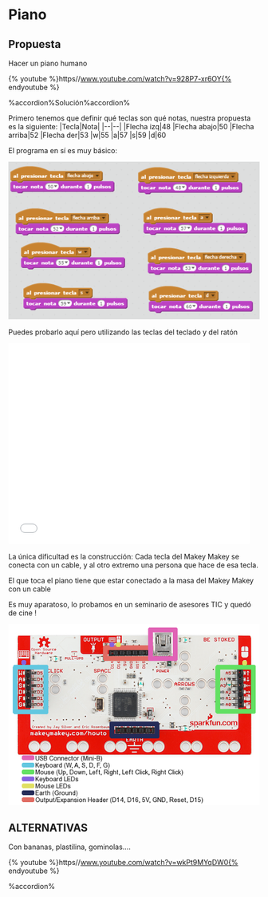 
# Piano

## Propuesta

Hacer un piano humano

{% youtube %}https//www.youtube.com/watch?v=928P7-xr6OY{% endyoutube %}


%accordion%Solución%accordion%

Primero tenemos que definir qué teclas son qué notas, nuestra propuesta es la siguiente:
|Tecla|Nota|
|--|--|
|Flecha izq|48
|Flecha abajo|50
|Flecha arriba|52
|Flecha der|53
|w|55
|a|57
|s|59
|d|60

El programa en sí es muy básico:

![](img/2016-10-01_08_15_11-PIANO_en_Scratch.png)

Puedes probarlo aquí pero utilizando las teclas del teclado y del ratón

<iframe width="485" height="402" allowtransparency="true" src="//scratch.mit.edu/projects/embed/123624393/?autostart=false" frameborder="0" allowfullscreen=""></iframe>



La única dificultad es la construcción: Cada tecla del Makey Makey se conecta con un cable, y al otro extremo una persona que hace de esa tecla.

El que toca el piano tiene que estar conectado a la masa del Makey Makey con un cable

Es muy aparatoso, lo probamos en un seminario de asesores TIC y quedó de cine !

![](img/52e94391ce395fb9278b4567.png)
## ALTERNATIVAS

Con bananas, plastilina, gominolas....

{% youtube %}https//www.youtube.com/watch?v=wkPt9MYqDW0{% endyoutube %}

%accordion%


